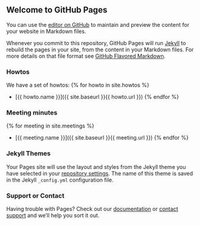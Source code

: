 ## Welcome to GitHub Pages

You can use the [editor on GitHub](https://github.com/dials/kb/edit/master/index.md) to maintain and preview the content for your website in Markdown files.

Whenever you commit to this repository, GitHub Pages will run [Jekyll](https://jekyllrb.com/) to rebuild the pages in your site, from the content in your Markdown files.
For more details on that file format see [GitHub Flavored Markdown](https://guides.github.com/features/mastering-markdown/).

### Howtos

We have a set of howtos:
{% for howto in site.howtos %}
- [{{ howto.name }}]({{ site.baseurl }}{{ howto.url }})
{% endfor %}

### Meeting minutes

{% for meeting in site.meetings %}
- [{{ meeting.name }}]({{ site.baseurl }}{{ meeting.url }})
{% endfor %}

### Jekyll Themes

Your Pages site will use the layout and styles from the Jekyll theme you have selected in your [repository settings](https://github.com/dials/kb/settings). The name of this theme is saved in the Jekyll `_config.yml` configuration file.

### Support or Contact

Having trouble with Pages? Check out our [documentation](https://help.github.com/categories/github-pages-basics/) or [contact support](https://github.com/contact) and we’ll help you sort it out.
